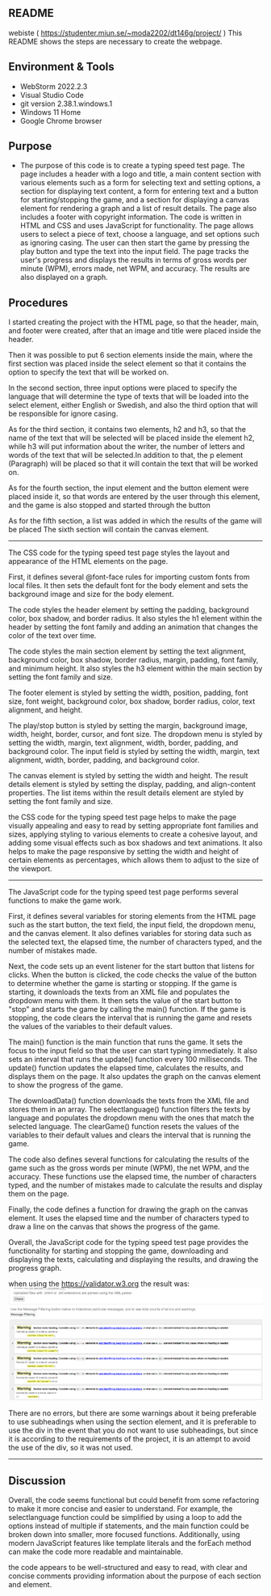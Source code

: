 ## README

webiste ( https://studenter.miun.se/~moda2202/dt146g/project/ )
This README shows the steps are necessary to create the webpage.

## Environment & Tools

- WebStorm 2022.2.3
- Visual Studio Code
- git version 2.38.1.windows.1
- Windows 11 Home
- Google Chrome browser

## Purpose

* The purpose of this code is to create a typing speed test page. The page includes a header with a logo and title, a main content section with various elements such as a form for selecting text and setting options, a section for displaying text content, a form for entering text and a button for starting/stopping the game, and a section for displaying a canvas element for rendering a graph and a list of result details. The page also includes a footer with copyright information. The code is written in HTML and CSS and uses JavaScript for functionality. The page allows users to select a piece of text, choose a language, and set options such as ignoring casing. The user can then start the game by pressing the play button and type the text into the input field. The page tracks the user's progress and displays the results in terms of gross words per minute (WPM), errors made, net WPM, and accuracy. The results are also displayed on a graph.

## Procedures

I started creating the project with the HTML page, so that the header, main, and footer were created, after that an image and title were placed inside the header.

Then it was possible to put 6 section elements inside the main, where the first section was placed inside the select element so that it contains the option to specify the text that will be worked on.

In the second section, three input options were placed to specify the language that will determine the type of texts that will be loaded into the select element, either English or Swedish, and also the third option that will be responsible for ignore casing.

As for the third section, it contains two elements, h2 and h3, so that the name of the text that will be selected will be placed inside the element h2, while h3 will put information about the writer, the number of letters and words of the text that will be selected.In addition to that, the p element (Paragraph) will be placed so that it will contain the text that will be worked on.

As for the fourth section, the input element and the button element were placed inside it, so that words are entered by the user through this element, and the game is also stopped and started through the button


As for the fifth section, a list was added in which the results of the game will be placed
The sixth section will contain the canvas element.

----------------------------
The CSS code for the typing speed test page styles the layout and appearance of the HTML elements on the page.

First, it defines several @font-face rules for importing custom fonts from local files. It then sets the default font for the body element and sets the background image and size for the body element.

The code styles the header element by setting the padding, background color, box shadow, and border radius. It also styles the h1 element within the header by setting the font family and adding an animation that changes the color of the text over time.

The code styles the main section element by setting the text alignment, background color, box shadow, border radius, margin, padding, font family, and minimum height. It also styles the h3 element within the main section by setting the font family and size.

The footer element is styled by setting the width, position, padding, font size, font weight, background color, box shadow, border radius, color, text alignment, and height.

The play/stop button is styled by setting the margin, background image, width, height, border, cursor, and font size. The dropdown menu is styled by setting the width, margin, text alignment, width, border, padding, and background color. The input field is styled by setting the width, margin, text alignment, width, border, padding, and background color.

The canvas element is styled by setting the width and height. The result details element is styled by setting the display, padding, and align-content properties. The list items within the result details element are styled by setting the font family and size.

the CSS code for the typing speed test page helps to make the page visually appealing and easy to read by setting appropriate font families and sizes, applying styling to various elements to create a cohesive layout, and adding some visual effects such as box shadows and text animations. It also helps to make the page responsive by setting the width and height of certain elements as percentages, which allows them to adjust to the size of the viewport.

---------------------------

The JavaScript code for the typing speed test page performs several functions to make the game work.

First, it defines several variables for storing elements from the HTML page such as the start button, the text field, the input field, the dropdown menu, and the canvas element. It also defines variables for storing data such as the selected text, the elapsed time, the number of characters typed, and the number of mistakes made.

Next, the code sets up an event listener for the start button that listens for clicks. When the button is clicked, the code checks the value of the button to determine whether the game is starting or stopping. If the game is starting, it downloads the texts from an XML file and populates the dropdown menu with them. It then sets the value of the start button to "stop" and starts the game by calling the main() function. If the game is stopping, the code clears the interval that is running the game and resets the values of the variables to their default values.

The main() function is the main function that runs the game. It sets the focus to the input field so that the user can start typing immediately. It also sets an interval that runs the update() function every 100 milliseconds. The update() function updates the elapsed time, calculates the results, and displays them on the page. It also updates the graph on the canvas element to show the progress of the game.

The downloadData() function downloads the texts from the XML file and stores them in an array. The selectlanguage() function filters the texts by language and populates the dropdown menu with the ones that match the selected language. The clearGame() function resets the values of the variables to their default values and clears the interval that is running the game.

The code also defines several functions for calculating the results of the game such as the gross words per minute (WPM), the net WPM, and the accuracy. These functions use the elapsed time, the number of characters typed, and the number of mistakes made to calculate the results and display them on the page.

Finally, the code defines a function for drawing the graph on the canvas element. It uses the elapsed time and the number of characters typed to draw a line on the canvas that shows the progress of the game.

Overall, the JavaScript code for the typing speed test page provides the functionality for starting and stopping the game, downloading and displaying the texts, calculating and displaying the results, and drawing the progress graph.


when using the https://validator.w3.org the result was:
![MarineGEO circle logo](./img/999.png "MarineGEO logo")

There are no errors, but there are some warnings about it being preferable to use subheadings when using the section element, and it is preferable to use the div in the event that you do not want to use subheadings, but since it is according to the requirements of the project, it is an attempt to avoid the use of the div, so it was not used.

---------------------------

## Discussion    

Overall, the code seems functional but could benefit from some refactoring to make it more concise and easier to understand. For example, the selectlanguage function could be simplified by using a loop to add the options instead of multiple if statements, and the main function could be broken down into smaller, more focused functions. Additionally, using modern JavaScript features like template literals and the forEach method can make the code more readable and maintainable.

the code appears to be well-structured and easy to read, with clear and concise comments providing information about the purpose of each section and element.

